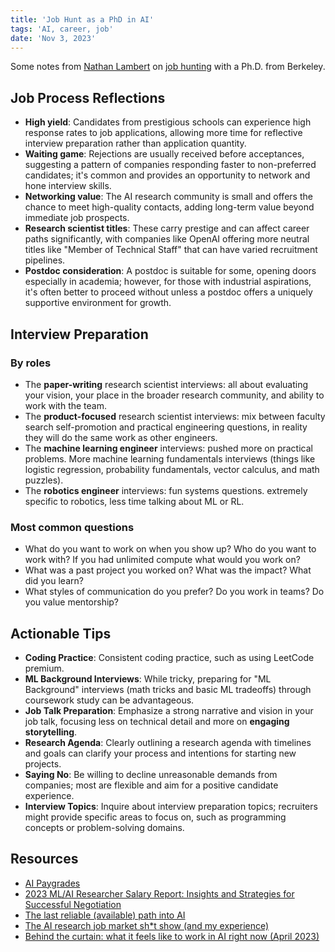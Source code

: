 ```yaml
---
title: 'Job Hunt as a PhD in AI'
tags: 'AI, career, job'
date: 'Nov 3, 2023'
---
```


Some notes from [Nathan Lambert](https://www.natolambert.com/) on [job hunting](https://www.natolambert.com/writing/ai-phd-job-hunt) with a Ph.D. from Berkeley.

## Job Process Reflections

- **High yield**: Candidates from prestigious schools can experience high response rates to job applications, allowing more time for reflective interview preparation rather than application quantity.
- **Waiting game**: Rejections are usually received before acceptances, suggesting a pattern of companies responding faster to non-preferred candidates; it's common and provides an opportunity to network and hone interview skills.
- **Networking value**: The AI research community is small and offers the chance to meet high-quality contacts, adding long-term value beyond immediate job prospects.
- **Research scientist titles**: These carry prestige and can affect career paths significantly, with companies like OpenAI offering more neutral titles like "Member of Technical Staff" that can have varied recruitment pipelines.
- **Postdoc consideration**: A postdoc is suitable for some, opening doors especially in academia; however, for those with industrial aspirations, it's often better to proceed without unless a postdoc offers a uniquely supportive environment for growth.

## Interview Preparation

### By roles

- The **paper-writing** research scientist interviews: all about evaluating your vision, your place in the broader research community, and ability to work with the team.
- The **product-focused** research scientist interviews: mix between faculty search self-promotion and practical engineering questions, in reality they will do the same work as other engineers.
- The **machine learning engineer** interviews: pushed more on practical problems. More machine learning fundamentals interviews (things like logistic regression, probability fundamentals, vector calculus, and math puzzles).
- The **robotics engineer** interviews: fun systems questions. extremely specific to robotics, less time talking about ML or RL.

### Most common questions

- What do you want to work on when you show up? Who do you want to work with? If you had unlimited compute what would you work on?
- What was a past project you worked on? What was the impact? What did you learn?
- What styles of communication do you prefer? Do you work in teams? Do you value mentorship?

## Actionable Tips

- **Coding Practice**: Consistent coding practice, such as using LeetCode premium.
- **ML Background Interviews**: While tricky, preparing for "ML Background" interviews (math tricks and basic ML tradeoffs) through coursework study can be advantageous.
- **Job Talk Preparation**: Emphasize a strong narrative and vision in your job talk, focusing less on technical detail and more on **engaging storytelling**.
- **Research Agenda**: Clearly outlining a research agenda with timelines and goals can clarify your process and intentions for starting new projects.
- **Saying No**: Be willing to decline unreasonable demands from companies; most are flexible and aim for a positive candidate experience.
- **Interview Topics**: Inquire about interview preparation topics; recruiters might provide specific areas to focus on, such as programming concepts or problem-solving domains.

## Resources

- [AI Paygrades](https://aipaygrad.es/)
- [2023 ML/AI Researcher Salary Report: Insights and Strategies for Successful Negotiation](https://www.teamrora.com/post/ai-researchers-salary-negotiation-report-2023)
- [The last reliable (available) path into AI](https://www.natolambert.com/writing/path-into-ai)
- [The AI research job market sh\*t show (and my experience)](https://www.interconnects.ai/p/ai-research-job-market)
- [Behind the curtain: what it feels like to work in AI right now (April 2023)](https://www.interconnects.ai/p/behind-the-curtain-ai)
